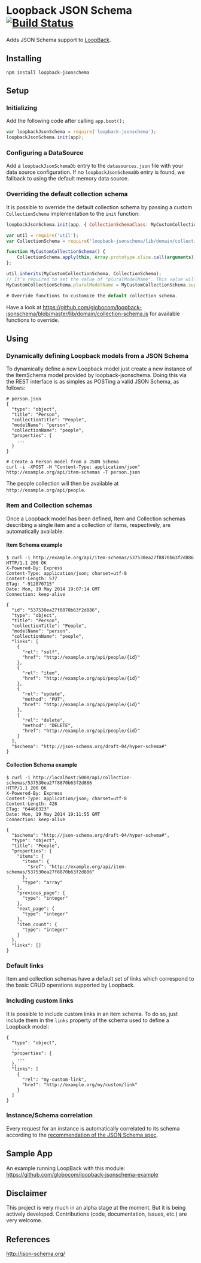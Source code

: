 # Loopback JSON Schema [![Build Status](https://travis-ci.org/globocom/loopback-jsonschema.png?branch=master)](https://travis-ci.org/globocom/loopback-jsonschema)

Adds JSON Schema support to [LoopBack](https://github.com/strongloop/loopback).

## Installing

```
npm install loopback-jsonschema
```

## Setup

### Initializing

Add the following code after calling `app.boot();`

```js
var loopbackJsonSchema = require('loopback-jsonschema');
loopbackJsonSchema.init(app);
```

### Configuring a DataSource

Add a `loopbackJsonSchemaDb` entry to the `datasources.json` file with your data source configuration. If no `loopbackJsonSchemaDb` entry is found, we fallback to using the default memory data source.

### Overriding the default collection schema

It is possible to override the default collection schema by passing a custom `CollectionSchema` implementation to the `init` function:

```js
loopbackJsonSchema.init(app, { CollectionSchemaClass: MyCustomCollectionSchema });
```

```js
var util = require('util');
var CollectionSchema = require('loopback-jsonschema/lib/domain/collection-schema');

function MyCustomCollectionSchema() {
    CollectionSchema.apply(this, Array.prototype.slice.call(arguments));
};

util.inherits(MyCustomCollectionSchema, CollectionSchema);
// It's required to set the value of "pluralModelName". This value will be used on the headers. You can still use the default value (see below).
MyCustomCollectionSchema.pluralModelName = MyCustomCollectionSchema.super_.pluralModelName;

# Override functions to customize the default collection schema.
```

Have a look at https://github.com/globocom/loopback-jsonschema/blob/master/lib/domain/collection-schema.js for available functions to override.

## Using

### Dynamically defining Loopback models from a JSON Schema

To dynamically define a new Loopback model just create a new instance of the ItemSchema model provided by loopback-jsonschema. Doing this via the REST interface is as simples as POSTing a valid JSON Schema, as follows:

```
# person.json
{
  "type": "object",
  "title": "Person",
  "collectionTitle": "People",
  "modelName": "person",
  "collectionName": "people",
  "properties": {
    ...
  }
}
```

```
# Create a Person model from a JSON Schema
curl -i -XPOST -H "Content-Type: application/json" http://example.org/api/item-schemas -T person.json
```

The people collection will then be available at `http://example.org/api/people`.

### Item and Collection schemas

Once a Loopback model has been defined, Item and Collection schemas describing a single item and a collection of items, respectively, are automatically available.

#### Item Schema example

```
$ curl -i http://example.org/api/item-schemas/537530ea27f8870b63f2d886
HTTP/1.1 200 OK
X-Powered-By: Express
Content-Type: application/json; charset=utf-8
Content-Length: 577
ETag: "-912870715"
Date: Mon, 19 May 2014 19:07:14 GMT
Connection: keep-alive

{
  "id": "537530ea27f8870b63f2d886",
  "type": "object",
  "title": "Person",
  "collectionTitle": "People",
  "modelName": "person",
  "collectionName": "people",
  "links": [
    {
      "rel": "self",
      "href": "http://example.org/api/people/{id}"
    },
    {
      "rel": "item",
      "href": "http://example.org/api/people/{id}"
    },
    {
      "rel": "update",
      "method": "PUT",
      "href": "http://example.org/api/people/{id}"
    },
    {
      "rel": "delete",
      "method": "DELETE",
      "href": "http://example.org/api/people/{id}"
    }
  ],
  "$schema": "http://json-schema.org/draft-04/hyper-schema#"
}
```

#### Collection Schema example

```
$ curl -i http://localhost:5000/api/collection-schemas/537530ea27f8870b63f2d886
HTTP/1.1 200 OK
X-Powered-By: Express
Content-Type: application/json; charset=utf-8
Content-Length: 428
ETag: "64466323"
Date: Mon, 19 May 2014 19:11:55 GMT
Connection: keep-alive

{
  "$schema": "http://json-schema.org/draft-04/hyper-schema#",
  "type": "object",
  "title": "People",
  "properties": {
    "items": {
      "items": {
        "$ref": "http://example.org/api/item-schemas/537530ea27f8870b63f2d886"
      },
      "type": "array"
    },
    "previous_page": {
      "type": "integer"
    },
    "next_page": {
      "type": "integer"
    },
    "item_count": {
      "type": "integer"
    }
  },
  "links": []
}
```

### Default links

Item and collection schemas have a default set of links which correspond to the basic CRUD operations supported by Loopback.

### Including custom links

It is possible to include custom links in an item schema. To do so, just include them in the `links` property of the schema used to define a Loopback model:

```
{
  "type": "object",
  ...
  "properties": {
    ...
  },
  "links": [
    {
      "rel": "my-custom-link",
      "href": "http://example.org/my/custom/link"
    }
  ]
}
```

### Instance/Schema correlation

Every request for an instance is automatically correlated to its schema according to the [recommendation of the JSON Schema spec](http://json-schema.org/latest/json-schema-core.html#anchor33).

## Sample App

An example running LoopBack with this module: https://github.com/globocom/loopback-jsonschema-example

## Disclaimer

This project is very much in an alpha stage at the moment. But it is being actively developed. Contributions (code, documentation, issues, etc.) are very welcome.

## References

http://json-schema.org/
